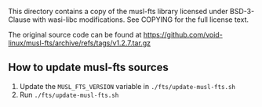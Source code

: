 This directory contains a copy of the musl-fts library licensed under
BSD-3-Clause with wasi-libc modifications. See COPYING for the full license text.

The original source code can be found at https://github.com/void-linux/musl-fts/archive/refs/tags/v1.2.7.tar.gz

## How to update musl-fts sources

1. Update the `MUSL_FTS_VERSION` variable in `./fts/update-musl-fts.sh`
2. Run `./fts/update-musl-fts.sh`
